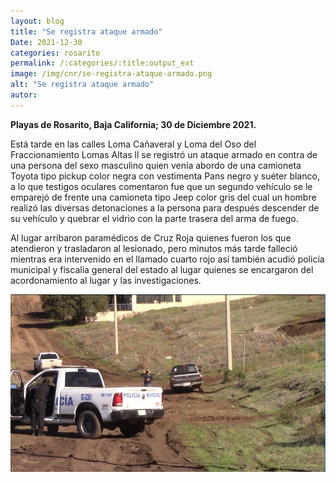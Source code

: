 ```yaml
---
layout: blog
title: "Se registra ataque armado"
Date: 2021-12-30
categories: rosarito
permalink: /:categories/:title:output_ext
image: /img/cnr/se-registra-ataque-armado.png
alt: "Se registra ataque armado"
autor:
---
```


**Playas de Rosarito, Baja California; 30 de Diciembre 2021.** 

Está tarde en las calles Loma Cañaveral y Loma del Oso del Fraccionamiento Lomas Altas ll se registró un ataque armado en contra de una persona del sexo masculino quien venía abordo de una  camioneta Toyota tipo pickup color negra con vestimenta Pans negro y suéter blanco, a lo que testigos oculares comentaron fue que un segundo vehículo se le emparejó de frente una camioneta tipo Jeep color gris del cual un hombre realizó las diversas detonaciones a la persona para después descender de su vehículo y quebrar el vidrio con la parte trasera del arma de fuego. 

Al lugar arribaron paramédicos de Cruz Roja quienes fueron los que atendieron y trasladaron al lesionado, pero minutos más tarde falleció mientras era intervenido en el llamado cuarto rojo así también acudió  policía municipal y fiscalía general del estado al lugar quienes se encargaron del acordonamiento al lugar y las investigaciones. 


<div id="carouselExampleSlidesOnly" class="carousel slide" data-ride="carousel">
  <div class="carousel-inner">
    <div class="carousel-item active">
       <img class="d-block w-100" src="/img/cnr/se-registra-ataque-armado.png" loading="lazy"  alt="Se registra ataque armado">
    </div>
  </div>
</div>